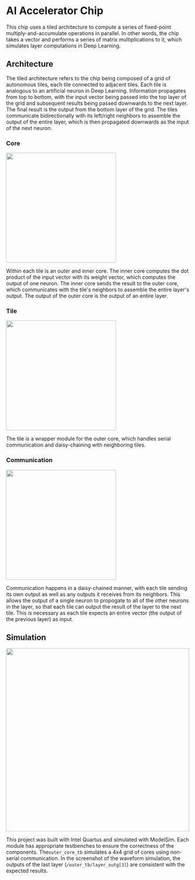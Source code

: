 # AI Accelerator Chip
This chip uses a tiled architecture to compute a series of fixed-point multiply-and-accumulate operations in parallel. In other words, the chip takes a vector and performs a series of matrix multiplications to it, which simulates layer computations in Deep Learning.

## Architecture
The tiled architecture refers to the chip being composed of a grid of autonomous tiles, each tile connected to adjacent tiles. Each tile is analogous to an artificial neuron in Deep Learning. Information propagates from top to bottom, with the input vector being passed into the top layer of the grid and subsequent results being passed downwards to the next layer. The final result is the output from the bottom layer of the grid. The tiles communicate bidirectionally with its left/right neighbors to assemble the output of the entire layer, which is then propagated downwards as the input of the next neuron.

### Core
<img src="https://github.com/user-attachments/assets/7b95760c-ad53-4149-a95a-9523511c9951" width="300">

Within each tile is an outer and inner core. The inner core computes the dot product of the input vector with its weight vector, which computes the output of one neuron. The inner core sends the result to the outer core, which communicates with the tile's neighbors to assemble the entire layer's output. The output of the outer core is the output of an entire layer.

### Tile
<img src="https://github.com/user-attachments/assets/f79e64b1-447e-4610-b977-9152285abb6a" width="300">

The tile is a wrapper module for the outer core, which handles serial communication and daisy-chaining with neighboring tiles.

### Communication
<img src="https://github.com/user-attachments/assets/e84fdda9-44a4-4e8d-815a-24957a629c1b" width="300">

Communication happens in a daisy-chained manner, with each tile sending its own output as well as any outputs it receives from its neighbors. This allows the output of a single neuron to propogate to all of the other neurons in the layer, so that each tile can output the result of the layer to the next tile. This is necessary as each tile expects an entire vector (the output of the previous layer) as input.

## Simulation
<img src="https://github.com/user-attachments/assets/777a461a-29c3-47b6-b213-9c8971cac383" width="500">

This project was built with Intel Quartus and simulated with ModelSim. Each module has appropriate testbenches to ensure the correctness of the components. The`outer_core_tb` simulates a 4x4 grid of cores using non-serial communication. In the screenshot of the waveform simulation, the outputs of the last layer (`/outer_tb/layer_outg[3]`) are consistent with the expected results.
